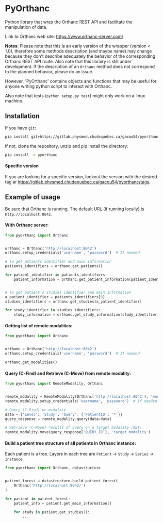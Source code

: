 PyOrthanc
=========
Python library that wrap the Orthanc REST API and facilitate the manipulation of data.

Link to Orthanc web site: https://www.orthanc-server.com/

__Notes__:
Please note that this is an early version of the wrapper (version < 1.0),
therefore some methods description (and maybe name) may change because 
they don't describe adequately the behavior of the corresponding Orthanc REST API route.
Also note that this librairy is still under development.
If the description of an `Orthanc` method does not correspond to the planned 
behavior, please do an issue.

However, 'PyOrthanc' contains objects and functions that may be
useful for anyone writing python script to interact with Orthanc.

Also note that tests (```python setup.py test```) might only work
on a linux machine.


Installation
------------
If you have `git`:
```sh
pip install git+https://gitlab.physmed.chudequebec.ca/gacou54/pyorthanc.git
```

If not, clone the repository, unzip and pip install the directory:
```sh
pip install -e pyorthanc
```

#### Specific version
If you are looking for a specific version, lookout the version with the desired 
tag ar https://gitlab.physmed.chudequebec.ca/gacou54/pyorthanc/tags.

Example of usage
----------------
Be sure that Orthanc is running. The default URL (if running locally) is `http://localhost:8042`.

#### With Orthanc server:
```python
from pyorthanc import Orthanc


orthanc = Orthanc('http://localhost:8042')
orthanc.setup_credentials('username', 'password')  # If needed

# To get patients identifier and main information
patients_identifiers = orthanc.get_patients()

for patient_identifier in patients_identifiers:
    patient_information = orthanc.get_patient_information(patient_identifier)


# To get patient's studies identifier and main information
a_patient_identifier = patients_identifiers[0]
studies_identifiers = orthanc.get_studies(a_patient_identifier)

for study_identifier in studies_identifiers:
    study_information = orthanc.get_study_information(study_identifier)
```

#### Getting list of remote modalities:
```python
from pyorthanc import Orthanc


orthanc = Orthanc('http://localhost:8042')
orthanc.setup_credentials('username', 'password')  # If needed

orthanc.get_modalities()
```

#### Query (C-Find) and Retrieve (C-Move) from remote modality:
```python
from pyorthanc import RemoteModality, Orthanc


remote_modality = RemoteModality(Orthanc('http://localhost:8042'), 'modality')
remote_modality.setup_credentials('username', 'password')  # If needed

# Query (C-Find) on modality
data = {'Level': 'Study', 'Query': {'PatientID': '*'}}
query_response = remote_modality.query(data=data)

# Retrieve (C-Move) results of query on a target modality (AET)
remote_modality.move(query_response['QUERY_ID'], 'target_modality')
```

#### Build a patient tree structure of all patients in Orthanc instance:
Each patient is a tree. Layers in each tree are `Patient` -> `Study` -> `Series` -> `Instance`.
```python
from pyorthanc import Orthanc, datastructure


patient_forest = datastructure.build_patient_forest(
    Orthanc('http://localhost:8042/')
)    

for patient in patient_forest:
    patient_info = patient.get_main_information()
    
    for study in patient.get_studies():
        ...
```
